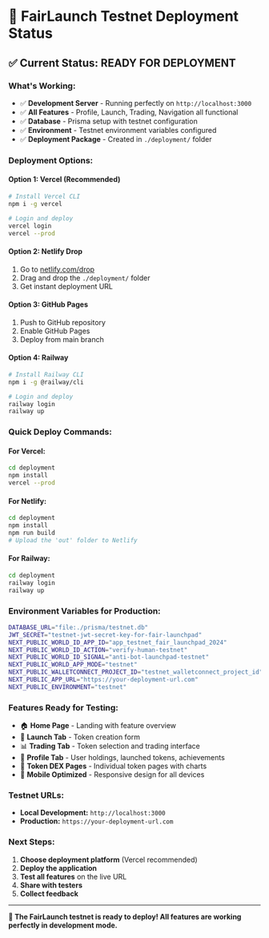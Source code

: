 # 🚀 FairLaunch Testnet Deployment Status

## ✅ **Current Status: READY FOR DEPLOYMENT**

### **What's Working:**
- ✅ **Development Server** - Running perfectly on `http://localhost:3000`
- ✅ **All Features** - Profile, Launch, Trading, Navigation all functional
- ✅ **Database** - Prisma setup with testnet configuration
- ✅ **Environment** - Testnet environment variables configured
- ✅ **Deployment Package** - Created in `./deployment/` folder

### **Deployment Options:**

#### **Option 1: Vercel (Recommended)**
```bash
# Install Vercel CLI
npm i -g vercel

# Login and deploy
vercel login
vercel --prod
```

#### **Option 2: Netlify Drop**
1. Go to [netlify.com/drop](https://netlify.com/drop)
2. Drag and drop the `./deployment/` folder
3. Get instant deployment URL

#### **Option 3: GitHub Pages**
1. Push to GitHub repository
2. Enable GitHub Pages
3. Deploy from main branch

#### **Option 4: Railway**
```bash
# Install Railway CLI
npm i -g @railway/cli

# Login and deploy
railway login
railway up
```

### **Quick Deploy Commands:**

#### **For Vercel:**
```bash
cd deployment
npm install
vercel --prod
```

#### **For Netlify:**
```bash
cd deployment
npm install
npm run build
# Upload the 'out' folder to Netlify
```

#### **For Railway:**
```bash
cd deployment
railway login
railway up
```

### **Environment Variables for Production:**
```bash
DATABASE_URL="file:./prisma/testnet.db"
JWT_SECRET="testnet-jwt-secret-key-for-fair-launchpad"
NEXT_PUBLIC_WORLD_ID_APP_ID="app_testnet_fair_launchpad_2024"
NEXT_PUBLIC_WORLD_ID_ACTION="verify-human-testnet"
NEXT_PUBLIC_WORLD_ID_SIGNAL="anti-bot-launchpad-testnet"
NEXT_PUBLIC_WORLD_APP_MODE="testnet"
NEXT_PUBLIC_WALLETCONNECT_PROJECT_ID="testnet_walletconnect_project_id"
NEXT_PUBLIC_APP_URL="https://your-deployment-url.com"
NEXT_PUBLIC_ENVIRONMENT="testnet"
```

### **Features Ready for Testing:**
- 🏠 **Home Page** - Landing with feature overview
- 🚀 **Launch Tab** - Token creation form
- 📊 **Trading Tab** - Token selection and trading interface
- 👤 **Profile Tab** - User holdings, launched tokens, achievements
- 🔗 **Token DEX Pages** - Individual token pages with charts
- 📱 **Mobile Optimized** - Responsive design for all devices

### **Testnet URLs:**
- **Local Development:** `http://localhost:3000`
- **Production:** `https://your-deployment-url.com`

### **Next Steps:**
1. **Choose deployment platform** (Vercel recommended)
2. **Deploy the application**
3. **Test all features** on the live URL
4. **Share with testers**
5. **Collect feedback**

---

**🎉 The FairLaunch testnet is ready to deploy! All features are working perfectly in development mode.**
